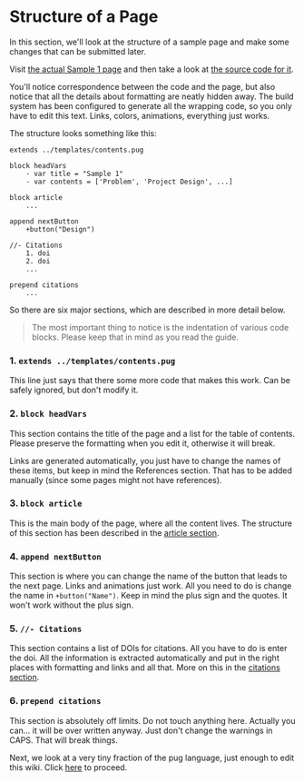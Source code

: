# Structure of a Page
In this section, we'll look at the structure of a sample page and make some changes that can be submitted later.

Visit [the actual Sample 1 page](https://igembitsgoa.github.io/wiki/Sample1) and then take a look at [the source code for it](https://github.com/igembitsgoa/wiki/blob/master/src/pages/Sample1.pug).

You'll notice correspondence between the code and the page, but also notice that all the details about formatting are neatly hidden away. The build system has been configured to generate all the wrapping code, so you only have to edit this text. Links, colors, animations, everything just works.

The structure looks something like this:
```
extends ../templates/contents.pug

block headVars
    - var title = "Sample 1"
    - var contents = ['Problem', 'Project Design', ...]

block article
    ...

append nextButton
    +button("Design")

//- Citations
    1. doi
    2. doi
    ...

prepend citations
    ...
```

So there are six major sections, which are described in more detail below.

> The most important thing to notice is the indentation of various code blocks. Please keep that in mind as you read the guide.

### 1. `extends ../templates/contents.pug`
This line just says that there some more code that makes this work. Can be safely ignored, but don't modify it.

### 2. `block headVars`
This section contains the title of the page and a list for the table of contents. Please preserve the formatting when you edit it, otherwise it will break.

Links are generated automatically, you just have to change the names of these items, but keep in mind the References section. That has to be added manually (since some pages might not have references).

### 3. `block article`
This is the main body of the page, where all the content lives. The structure of this section has been described in the [article section](article.md).

### 4. `append nextButton`
This section is where you can change the name of the button that leads to the next page. Links and animations just work. All you need to do is change the name in `+button("Name")`. Keep in mind the plus sign and the quotes. It won't work without the plus sign.

### 5. `//- Citations`
This section contains a list of DOIs for citations. All you have to do is enter the doi. All the information is extracted automatically and put in the right places with formatting and links and all that.
More on this in the [citations section](citations.md).

### 6. `prepend citations`
This section is absolutely off limits. Do not touch anything here. Actually you can... it will be over written anyway. Just don't change the warnings in CAPS. That will break things.

Next, we look at a very tiny fraction of the pug language, just enough to edit this wiki. Click [here](pug.md) to proceed.